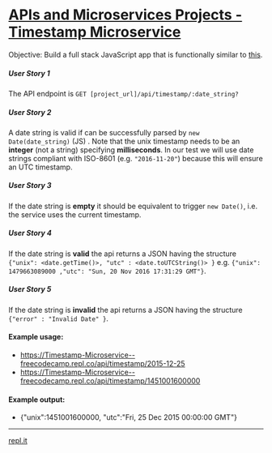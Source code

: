 # [APIs and Microservices Projects - Timestamp Microservice](https://www.freecodecamp.org/learn/apis-and-microservices/apis-and-microservices-projects/timestamp-microservice)

Objective: Build a full stack JavaScript app that is functionally similar to [this](https://timestamp-microservice.freecodecamp.rocks).

##### User Story 1
The API endpoint is `GET [project_url]/api/timestamp/:date_string?`

##### User Story 2
A date string is valid if can be successfully parsed by `new Date(date_string)` (JS) . Note that the unix timestamp needs to be an **integer** (not a string) specifying **milliseconds**. In our test we will use date strings compliant with ISO-8601 (e.g. `"2016-11-20"`) because this will ensure an UTC timestamp.

##### User Story 3
If the date string is **empty** it should be equivalent to trigger `new Date()`, i.e. the service uses the current timestamp.

##### User Story 4
If the date string is **valid** the api returns a JSON having the structure
`{"unix": <date.getTime()>, "utc" : <date.toUTCString()> }`
e.g. `{"unix": 1479663089000 ,"utc": "Sun, 20 Nov 2016 17:31:29 GMT"}`.

##### User Story 5
If the date string is **invalid** the api returns a JSON having the structure `{"error" : "Invalid Date" }`.

#### Example usage:
* https://Timestamp-Microservice--freecodecamp.repl.co/api/timestamp/2015-12-25
* https://Timestamp-Microservice--freecodecamp.repl.co/api/timestamp/1451001600000

#### Example output:
* {"unix":1451001600000, "utc":"Fri, 25 Dec 2015 00:00:00 GMT"}

***

[repl.it](https://repl.it/@NadiiaK/FCCTimestampMicroservice "My solution on repl.it")
